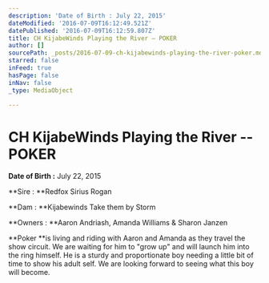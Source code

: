 ```yaml
---
description: 'Date of Birth : July 22, 2015'
dateModified: '2016-07-09T16:12:49.521Z'
datePublished: '2016-07-09T16:12:59.807Z'
title: CH KijabeWinds Playing the River – POKER
author: []
sourcePath: _posts/2016-07-09-ch-kijabewinds-playing-the-river-poker.md
starred: false
inFeed: true
hasPage: false
inNav: false
_type: MediaObject

---
```

# **CH KijabeWinds Playing the River -- POKER**

**Date of Birth :** July 22, 2015

**Sire : **Redfox Sirius Rogan

**Dam : **Kijabewinds Take them by Storm

**Owners : **Aaron Andriash, Amanda Williams & Sharon Janzen

**Poker **is living and riding with Aaron and Amanda as they travel the show circuit. We are waiting for him to "grow up" and will launch him into the ring himself. He is a sturdy and proportionate boy needing a little bit of time to show his adult self. We are looking forward to seeing what this boy will become.